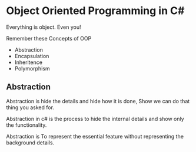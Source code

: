 # Object Oriented Programming in C#
Everything is object. Even you!

Remember these Concepts of OOP
- Abstraction
- Encapsulation
- Inheritence
- Polymorphism

## Abstraction
Abstraction is hide the details and hide how it is done, Show we can do that thing you asked for.

Abstraction in c# is the process to hide the internal details and show only the functionality.

Abstraction is To represent the essential feature without representing the background details.
